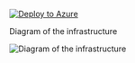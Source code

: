 [![Deploy to Azure](https://aka.ms/deploytoazurebutton)](https://portal.azure.com/#create/Microsoft.Template/uri/https%3A%2F%2Fraw.githubusercontent.com%2Fjimgodden%2FAzure_Networking_Labs%2Fmain%2FAzure_VM_Windows_Sandbox%2Fsrc%2Fmain.json)


Diagram of the infrastructure

![Diagram of the infrastructure](diagram.drawio.png)






